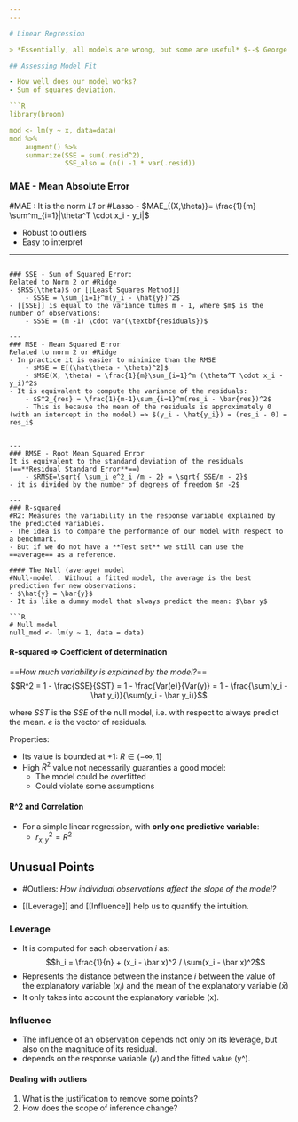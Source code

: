 ```yaml
---
---

# Linear Regression

> *Essentially, all models are wrong, but some are useful* $--$ George Box

## Assessing Model Fit

- How well does our model works?
- Sum of squares deviation.

```R
library(broom)

mod <- lm(y ~ x, data=data)
mod %>%
	augment() %>%
	summarize(SSE = sum(.resid^2),
			  SSE_also = (n() -1 * var(.resid))
```

### MAE - Mean Absolute Error
#MAE : It is the norm *L1* or #Lasso
	- $MAE_{(X,\theta)}= \frac{1}{m} \sum^m_{i=1}|\theta^T \cdot x_i - y_i|$
- Robust to outliers
- Easy to interpret

---
```

### SSE - Sum of Squared Error:
Related to Norm 2 or #Ridge
- $RSS(\theta)$ or [[Least Squares Method]]
	- $SSE = \sum_{i=1}^m(y_i - \hat{y})^2$
- [[SSE]] is equal to the variance times m - 1, where $m$ is the number of observations:
	- $SSE = (m -1) \cdot var(\textbf{residuals})$

---
### MSE - Mean Squared Error
Related to norm 2 or #Ridge
- In practice it is easier to minimize than the RMSE
	- $MSE = E[(\hat\theta - \theta)^2]$
	- $MSE(X, \theta) = \frac{1}{m}\sum_{i=1}^m (\theta^T \cdot x_i - y_i)^2$
- It is equivalent to compute the variance of the residuals:
	- $S^2_{res} = \frac{1}{m-1}\sum_{i=1}^m(res_i - \bar{res})^2$
	- This is because the mean of the residuals is approximately 0 (with an intercept in the model) => $(y_i - \hat{y_i}) = (res_i - 0) = res_i$ 
	

---
### RMSE - Root Mean Squared Error
It is equivalent to the standard deviation of the residuals (==**Residual Standard Error**==)
	- $RMSE=\sqrt{ \sum_i e^2_i /m - 2} = \sqrt{ SSE/m - 2}$
- it is divided by the number of degrees of freedom $n -2$

---
### R-squared
#R2: Measures the variability in the response variable explained by the predicted variables.
- The idea is to compare the performance of our model with respect to a benchmark.
- But if we do not have a **Test set** we still can use the ==average== as a reference.

#### The Null (average) model
#Null-model : Without a fitted model, the average is the best prediction for new observations:
- $\hat{y} = \bar{y}$
- It is like a dummy model that always predict the mean: $\bar y$

```R
# Null model
null_mod <- lm(y ~ 1, data = data)
```

#### R-squared => Coefficient of determination
==*How much variability is explained by the model?*==
$$R^2 = 1 - \frac{SSE}{SST} = 1 - \frac{Var(e)}{Var(y)} = 1 - \frac{\sum(y_i - \hat y_i)}{\sum(y_i - \bar y_i)}$$

where $SST$ is the $SSE$ of the null model, i.e. with respect to always predict the mean. $e$ is the vector of residuals.

Properties:
- Its value is bounded at +1: $R \in (-\infty, 1]$
- High $R^2$ value not necessarily guaranties a good model:
	- The model could be overfitted
	- Could violate some assumptions

#### R^2 and Correlation
- For a simple linear regression, with **only one predictive variable**:
	- $r^2_{x,y} = R^2$

## Unusual Points
- #Outliers: *How individual observations affect the slope of the model?*

- [[Leverage]] and [[Influence]] help us to quantify the intuition.

### Leverage
- It is computed for each observation $i$ as:
$$h_i = \frac{1}{n} + (x_i - \bar x)^2 / \sum(x_i - \bar x)^2$$
- Represents the distance between the instance  $i$ between the value of the explanatory variable ($x_i$) and the mean of the explanatory variable ($\bar x$)
- It only takes into account the explanatory variable (x).

### Influence
- The influence of an observation depends not only on its leverage, but also on the magnitude of its residual.
- depends on the response variable (y) and the fitted value (y^).

#### Dealing with outliers

1. What is the justification to remove some points?
2. How does the scope of inference change?
